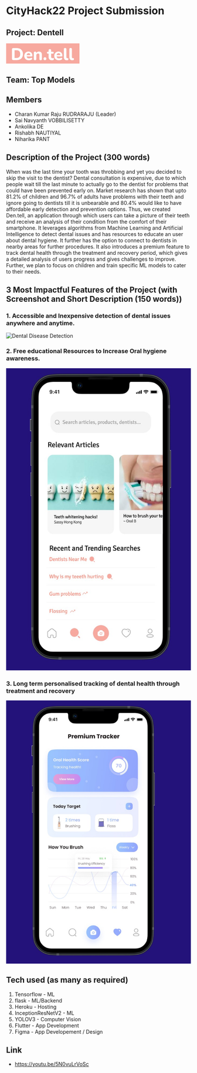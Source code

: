 # CityHack22 Project Submission
## Project: Dentell
<img src="./images/dentell_logo.jpeg" width="200" alt="project_logo"/>

## Team: Top Models
## Members
- Charan Kumar Raju RUDRARAJU (Leader)
- Sai Navyanth VOBBILISETTY
- Ankolika DE
- Rishabh NAUTIYAL
- Niharika PANT

## Description of the Project (300 words)
When was the last time your tooth was throbbing and yet you decided to skip the visit to the dentist? Dental consultation is expensive, due to which people wait till the last minute to actually go to the dentist for problems that could have been prevented early on. Market research has shown that upto 81.2% of children and 96.7% of adults have problems with their teeth and ignore going to dentists till it is unbearable and 80.4% would like to have affordable early detection and prevention options. Thus, we created Den.tell, an application through which users can take a picture of their teeth and receive an analysis of their condition from the comfort of their smartphone. It leverages algorithms from Machine Learning and Artificial Intelligence to detect dental issues and has resources to educate an user about dental hygiene. It further has the option to connect to dentists in nearby areas for further procedures. It also introduces a premium feature to track dental health through the treatment and recovery period, which gives a detailed analysis of users progress and gives challenges to improve. Further, we plan to focus on children and train specific ML models to cater to their needs. 

## 3 Most Impactful Features of the Project (with Screenshot and Short Description (150 words))
### 1. Accessible and Inexpensive detection of dental issues anywhere and anytime.
![Dental Disease Detection](./images/gifingif.gif)
### 2. Free educational Resources to Increase Oral hygiene awareness.
![Educational Resources](./images/resources.jpeg)
### 3. Long term personalised tracking of dental health through treatment and recovery
![Long term monitoring](./images/monitor.jpeg)
## Tech used (as many as required)
1. Tensorflow - ML
2. flask - ML/Backend
3. Heroku - Hosting
4. InceptionResNetV2 - ML 
5. YOLOV3 - Computer Vision
6. Flutter - App Development
7. Figma - App Developement / Design

## Link
- https://youtu.be/5N0vuLrVoSc
